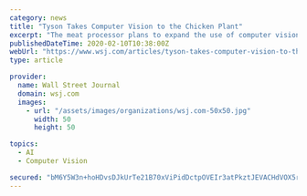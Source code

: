 ```yaml
---
category: news
title: "Tyson Takes Computer Vision to the Chicken Plant"
excerpt: "The meat processor plans to expand the use of computer vision to track how much chicken moves through its plants, part of an effort to invest more in automation and artificial intelligence to cut costs and reduce waste."
publishedDateTime: 2020-02-10T10:38:00Z
webUrl: "https://www.wsj.com/articles/tyson-takes-computer-vision-to-the-chicken-plant-11581330602"
type: article

provider:
  name: Wall Street Journal
  domain: wsj.com
  images:
    - url: "/assets/images/organizations/wsj.com-50x50.jpg"
      width: 50
      height: 50

topics:
  - AI
  - Computer Vision

secured: "bM6Y5W3n+hoHDvsDJkUrTe21B70xViPidDctpOVEIr3atPkztJEVACHdVOX5rg+vJnJvbssA8q7laYMt24oHpdkOnB6OVlaWPH3qAIjEzi9P90iOvy1c8Sep9Z8nt93nOTO55Nc5w+cGqeg3AwCVI2P1WpEVyX6lr7ZefN21RHN19yO4TXJ2EbM6VxPPBG3KtBoBI1CQ8+vPkWrfKfBqAclKGn7OM47X07PUs3qq+NQEIIsoe3Ap2hKzJuRFRAa/JyDLVNnRBi2sWdmWvxbO3I02NgetV7MGRoyP4NvnlZKrqIgUp4GVqOxRXLoefdgIG7/LyYUgolxVwTW0XPPxWQLAy7FEDfj/BADcwZF9G6CQxLy4zbxlk+CqtUuft1NRgFKZAMTAMUQdg6zPGns+oR9NI++2uhOWGFl3Hwl+uVNT3AzeS8ahVo8wnEIUCKz7xm1zEEM4ykNU9ySf6HbP9Mll7vpo8jwmUcDKpve+3rE=;HwBxY7O+5rysLjbWElA72w=="
---
```


